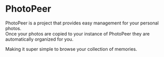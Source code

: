 # PhotoPeer

PhotoPeer is a project that provides easy management for your personal photos.  
Once your photos are copied to your instance of PhotoPeer they are automatically organized for you.

Making it super simple to browse your collection of memories.
